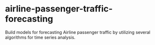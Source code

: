 # airline-passenger-traffic-forecasting
Build models for forecasting Airline passenger traffic by utilizing several algorithms for time series analysis.
